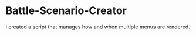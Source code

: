 # Battle-Scenario-Creator
I created a script that manages how and when multiple menus are rendered.
